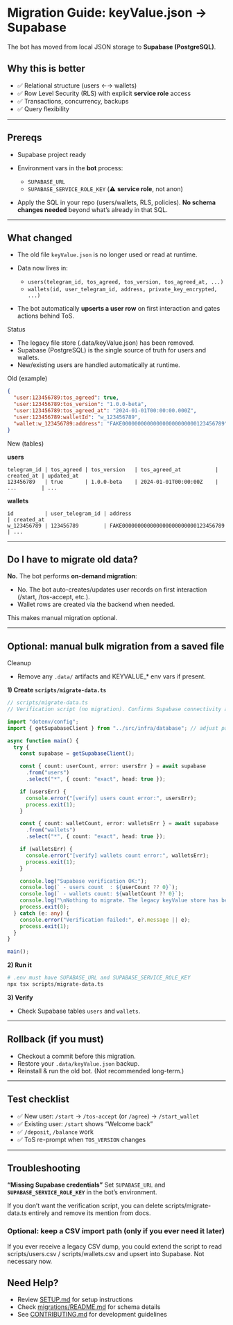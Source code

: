 # Migration Guide: keyValue.json → Supabase

The bot has moved from local JSON storage to **Supabase (PostgreSQL)**.

## Why this is better

* ✅ Relational structure (users ←→ wallets)
* ✅ Row Level Security (RLS) with explicit **service role** access
* ✅ Transactions, concurrency, backups
* ✅ Query flexibility

---

## Prereqs

* Supabase project ready
* Environment vars in the **bot** process:

  * `SUPABASE_URL`
  * `SUPABASE_SERVICE_ROLE_KEY` (⚠️ **service role**, not anon)
* Apply the SQL in your repo (users/wallets, RLS, policies).
  **No schema changes needed** beyond what’s already in that SQL.

---

## What changed

* The old file `keyValue.json` is no longer used or read at runtime.
* Data now lives in:

  * `users(telegram_id, tos_agreed, tos_version, tos_agreed_at, ...)`
  * `wallets(id, user_telegram_id, address, private_key_encrypted, ...)`
* The bot automatically **upserts a user row** on first interaction and gates actions behind ToS.

Status
- The legacy file store (.data/keyValue.json) has been removed.
- Supabase (PostgreSQL) is the single source of truth for users and wallets.
- New/existing users are handled automatically at runtime.

Old (example)

```json
{
  "user:123456789:tos_agreed": true,
  "user:123456789:tos_version": "1.0.0-beta",
  "user:123456789:tos_agreed_at": "2024-01-01T00:00:00.000Z",
  "user:123456789:walletId": "w_123456789",
  "wallet:w_123456789:address": "FAKE000000000000000000000000123456789"
}
```

New (tables)

**users**

```
telegram_id | tos_agreed | tos_version   | tos_agreed_at           | created_at | updated_at
123456789   | true       | 1.0.0-beta    | 2024-01-01T00:00:00Z    | ...        | ...
```

**wallets**

```
id          | user_telegram_id | address                               | created_at
w_123456789 | 123456789        | FAKE000000000000000000000000123456789 | ...
```

---

## Do I have to migrate old data?

**No.** The bot performs **on-demand migration**:

- No. The bot auto-creates/updates user records on first interaction (/start, /tos-accept, etc.).
- Wallet rows are created via the backend when needed.

This makes manual migration optional.

---

## Optional: manual bulk migration from a saved file

Cleanup
- Remove any `.data/` artifacts and KEYVALUE_* env vars if present.


**1) Create `scripts/migrate-data.ts`**

```ts
// scripts/migrate-data.ts
// Verification script (no migration). Confirms Supabase connectivity and prints basic stats.

import "dotenv/config";
import { getSupabaseClient } from "../src/infra/database"; // adjust path if different

async function main() {
  try {
    const supabase = getSupabaseClient();

    const { count: userCount, error: usersErr } = await supabase
      .from("users")
      .select("*", { count: "exact", head: true });

    if (usersErr) {
      console.error("[verify] users count error:", usersErr);
      process.exit(1);
    }

    const { count: walletCount, error: walletsErr } = await supabase
      .from("wallets")
      .select("*", { count: "exact", head: true });

    if (walletsErr) {
      console.error("[verify] wallets count error:", walletsErr);
      process.exit(1);
    }

    console.log("Supabase verification OK:");
    console.log(` - users count  : ${userCount ?? 0}`);
    console.log(` - wallets count: ${walletCount ?? 0}`);
    console.log("\nNothing to migrate. The legacy keyValue store has been removed.");
    process.exit(0);
  } catch (e: any) {
    console.error("Verification failed:", e?.message || e);
    process.exit(1);
  }
}

main();

```

**2) Run it**

```bash
# .env must have SUPABASE_URL and SUPABASE_SERVICE_ROLE_KEY
npx tsx scripts/migrate-data.ts
```

**3) Verify**

* Check Supabase tables `users` and `wallets`.

---

## Rollback (if you must)

* Checkout a commit before this migration.
* Restore your `.data/keyValue.json` backup.
* Reinstall & run the old bot. (Not recommended long-term.)

---

## Test checklist

* ✅ New user: `/start` → `/tos-accept` (or `/agree`) → `/start_wallet`
* ✅ Existing user: `/start` shows “Welcome back”
* ✅ `/deposit`, `/balance` work
* ✅ ToS re-prompt when `TOS_VERSION` changes

---

## Troubleshooting

**“Missing Supabase credentials”**
Set `SUPABASE_URL` and **`SUPABASE_SERVICE_ROLE_KEY`** in the bot’s environment.

If you don’t want the verification script, you can delete scripts/migrate-data.ts entirely and remove its mention from docs.

### Optional: keep a CSV import path (only if you ever need it later)

If you ever receive a legacy CSV dump, you could extend the script to read scripts/users.csv / scripts/wallets.csv and upsert into Supabase. Not necessary now.


## Need Help?

- Review [SETUP.md](./SETUP.md) for setup instructions
- Check [migrations/README.md](./migrations/README.md) for schema details
- See [CONTRIBUTING.md](./CONTRIBUTING.md) for development guidelines

